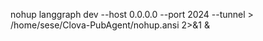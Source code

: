 nohup langgraph dev --host 0.0.0.0 --port 2024 --tunnel > /home/sese/Clova-PubAgent/nohup.ansi 2>&1 & 